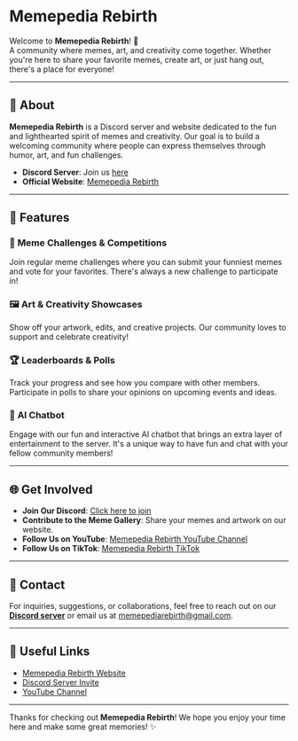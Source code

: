 # Memepedia Rebirth

Welcome to **Memepedia Rebirth**! 🎉  
A community where memes, art, and creativity come together. Whether you're here to share your favorite memes, create art, or just hang out, there's a place for everyone!

---

## 📌 About

**Memepedia Rebirth** is a Discord server and website dedicated to the fun and lighthearted spirit of memes and creativity. Our goal is to build a welcoming community where people can express themselves through humor, art, and fun challenges.

- **Discord Server**: Join us [here](https://discord.gg/yvCTUBHNks)  
- **Official Website**: [Memepedia Rebirth](https://magicdippyegg.github.io/MEMEPEDIA-CONTENT/)

---

## 🚀 Features

### 🎨 **Meme Challenges & Competitions**
Join regular meme challenges where you can submit your funniest memes and vote for your favorites. There's always a new challenge to participate in!

### 🖼️ **Art & Creativity Showcases**
Show off your artwork, edits, and creative projects. Our community loves to support and celebrate creativity!

### 🏆 **Leaderboards & Polls**
Track your progress and see how you compare with other members. Participate in polls to share your opinions on upcoming events and ideas.

### 🤖 **AI Chatbot**
Engage with our fun and interactive AI chatbot that brings an extra layer of entertainment to the server. It's a unique way to have fun and chat with your fellow community members!

---

## 🌐 Get Involved

- **Join Our Discord**: [Click here to join](https://discord.gg/yvCTUBHNks)
- **Contribute to the Meme Gallery**: Share your memes and artwork on our website.
- **Follow Us on YouTube**: [Memepedia Rebirth YouTube Channel](https://www.youtube.com/@MemepediaRebirth)
- **Follow Us on TikTok**: [Memepedia Rebirth TikTok](https://www.tiktok.com/@memepedia.rebirth)

---

## 💬 Contact

For inquiries, suggestions, or collaborations, feel free to reach out on our **[Discord server](https://discord.gg/yvCTUBHNks)** or email us at [memepediarebirth@gmail.com](mailto:memepediarebirth@gmail.com).

---

## 🔗 Useful Links
- [Memepedia Rebirth Website](https://magicdippyegg.github.io/MEMEPEDIA-CONTENT/)
- [Discord Server Invite](https://discord.gg/yvCTUBHNks)
- [YouTube Channel](https://www.youtube.com/@MemepediaRebirth)

---

Thanks for checking out **Memepedia Rebirth**! We hope you enjoy your time here and make some great memories! ✨
